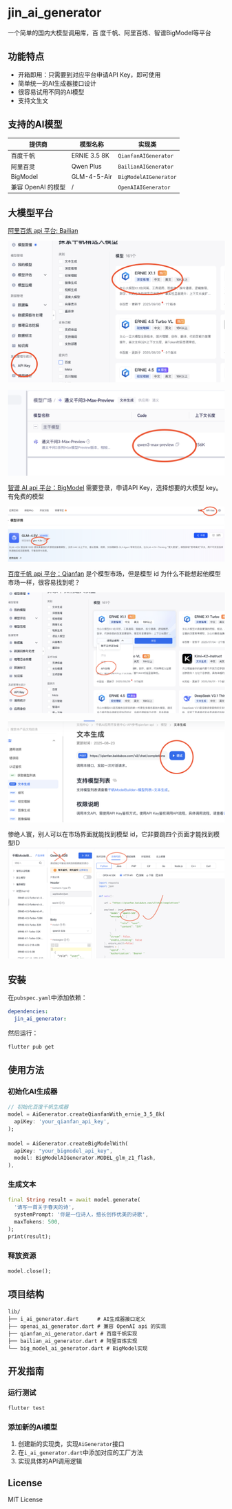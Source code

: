 # jin_ai_generator

一个简单的国内大模型调用库，百 度千帆、阿里百炼、智谱BigModel等平台

## 功能特点

- 开箱即用：只需要到对应平台申请API Key，即可使用
- 简单统一的AI生成器接口设计
- 很容易试用不同的AI模型
- 支持文生文

## 支持的AI模型

| 提供商           | 模型名称         | 实现类 |
|---------------|--------------|--------|
| 百度千帆          | ERNIE 3.5 8K | `QianfanAIGenerator` |
| 阿里百灵          | Qwen Plus    | `BailianAIGenerator` |
| BigModel      | GLM-4-5-Air  | `BigModelAIGenerator` |
| 兼容 OpenAI 的模型 | /            | `OpenAIAIGenerator` |

## 大模型平台

[阿里百炼 api 平台:  Bailian](https://bailian.console.aliyun.com/?tab=model#/model-market)

![百炼.png](%E7%99%BE%E7%82%BC.png)

![百炼2.png](%E7%99%BE%E7%82%BC2.png)

[智谱 AI api 平台：BigModel](https://bigmodel.cn/console/modelcenter/square)
需要登录，申请API Key，选择想要的大模型 key。
有免费的模型

![big_model.png](big_model.png)

[百度千帆 api 平台：Qianfan](https://console.bce.baidu.com/qianfan/modelcenter/model/buildIn/list)
是个模型市场，但是模型 id 为什么不能想起他模型市场一样，很容易找到呢？

![千帆.png](%E5%8D%83%E5%B8%86.png)

![千帆2.png](%E5%8D%83%E5%B8%862.png)

惨绝人寰，别人可以在市场界面就能找到模型 id，它非要跳四个页面才能找到模型ID
![千帆3.png](%E5%8D%83%E5%B8%863.png)




## 安装

在`pubspec.yaml`中添加依赖：

```yaml
dependencies:
  jin_ai_generator:
```

然后运行：

```bash
flutter pub get
```

## 使用方法

### 初始化AI生成器

```dart
// 初始化百度千帆生成器
model = AiGenerator.createQianfanWith_ernie_3_5_8k(
  apiKey: 'your_qianfan_api_key',
);

model = AiGenerator.createBigModelWith(
  apiKey: "your_bigmodel_api_key",
  model: BigModelAIGenerator.MODEL_glm_z1_flash,
),


```

### 生成文本

```dart
final String result = await model.generate(
  '请写一首关于春天的诗',
  systemPrompt: '你是一位诗人，擅长创作优美的诗歌',
  maxTokens: 500,
);
print(result);
```

### 释放资源

```dart
model.close();
```

## 项目结构

```
lib/
├── i_ai_generator.dart      # AI生成器接口定义
├── openai_ai_generator.dart # 兼容 OpenAI api 的实现
├── qianfan_ai_generator.dart # 百度千帆实现
├── bailian_ai_generator.dart # 阿里百炼实现
└── big_model_ai_generator.dart # BigModel实现
```

## 开发指南

### 运行测试

```bash
flutter test
```



### 添加新的AI模型

1. 创建新的实现类，实现`AiGenerator`接口
2. 在`i_ai_generator.dart`中添加对应的工厂方法
3. 实现具体的API调用逻辑


## License

MIT License 
